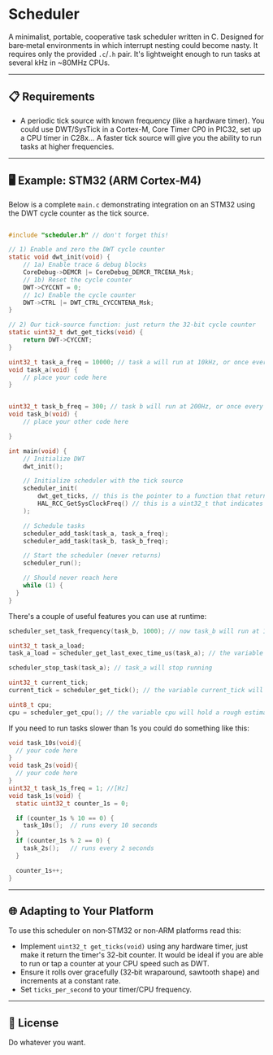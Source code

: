 # Scheduler

A minimalist, portable, cooperative task scheduler written in C. Designed for bare‑metal environments in which interrupt nesting could become nasty.
It requires only the provided `.c`/`.h` pair. It's lightweight enough to run tasks at several kHz in ~80MHz CPUs.

---

## 📋 Requirements

* A periodic tick source with known frequency (like a hardware timer). You could use DWT/SysTick in a Cortex-M, Core Timer CP0 in PIC32, set up a CPU timer in C28x... A faster tick source will give you the ability to run tasks at higher frequencies.

---

## 🖥️ Example: STM32 (ARM Cortex‑M4)

Below is a complete `main.c` demonstrating integration on an STM32 using the DWT cycle counter as the tick source.

```c

#include "scheduler.h" // don't forget this!

// 1) Enable and zero the DWT cycle counter
static void dwt_init(void) {
    // 1a) Enable trace & debug blocks
    CoreDebug->DEMCR |= CoreDebug_DEMCR_TRCENA_Msk;
    // 1b) Reset the cycle counter
    DWT->CYCCNT = 0;
    // 1c) Enable the cycle counter
    DWT->CTRL |= DWT_CTRL_CYCCNTENA_Msk;
}

// 2) Our tick‐source function: just return the 32‑bit cycle counter
static uint32_t dwt_get_ticks(void) {
    return DWT->CYCCNT;
}

uint32_t task_a_freq = 10000; // task a will run at 10kHz, or once every 100us
void task_a(void) {
    // place your code here
}


uint32_t task_b_freq = 300; // task b will run at 200Hz, or once every 5000us
void task_b(void) {
    // place your other code here

}

int main(void) {
    // Initialize DWT
    dwt_init();

    // Initialize scheduler with the tick source
    scheduler_init(
        dwt_get_ticks, // this is the pointer to a function that returns a uint32_t (always increasing counter)
        HAL_RCC_GetSysClockFreq() // this is a uint32_t that indicates the number of ticks generated per second by your tick source
    );

    // Schedule tasks
    scheduler_add_task(task_a, task_a_freq);
    scheduler_add_task(task_b, task_b_freq);

    // Start the scheduler (never returns)
    scheduler_run();

    // Should never reach here
    while (1) {
  }
}
```

There's a couple of useful features you can use at runtime:
```c
scheduler_set_task_frequency(task_b, 1000); // now task_b will run at 1kHz

uint32_t task_a_load;
task_a_load = scheduler_get_last_exec_time_us(task_a); // the variable task_a_load will hold the amount of microseconds that took task_a to be completed the last time it ran

scheduler_stop_task(task_a); // task_a will stop running

uint32_t current_tick;
current_tick = scheduler_get_tick(); // the variable current_tick will hold the current tick of the scheduler at the time of calling the function.

uint8_t cpu;
cpu = scheduler_get_cpu(); // the variable cpu will hold a rough estimate of the current cpu load.

```

If you need to run tasks slower than 1s you could do something like this:

```c
void task_10s(void){
  // your code here
}
void task_2s(void){
  // your code here
}
uint32_t task_1s_freq = 1; //[Hz]
void task_1s(void) {
  static uint32_t counter_1s = 0;

  if (counter_1s % 10 == 0) {
    task_10s();  // runs every 10 seconds
  }
  if (counter_1s % 2 == 0) {
    task_2s();   // runs every 2 seconds
  }

  counter_1s++;
}
```

---

## 🌐 Adapting to Your Platform

To use this scheduler on non‑STM32 or non‑ARM platforms read this:
   * Implement `uint32_t get_ticks(void)` using any hardware timer, just make it return the timer's 32-bit counter. It would be ideal if you are able to run or tap a counter at your CPU speed such as DWT.
   * Ensure it rolls over gracefully (32‑bit wraparound, sawtooth shape) and increments at a constant rate.
   * Set `ticks_per_second` to your timer/CPU frequency.
---

## 📄 License

Do whatever you want.
